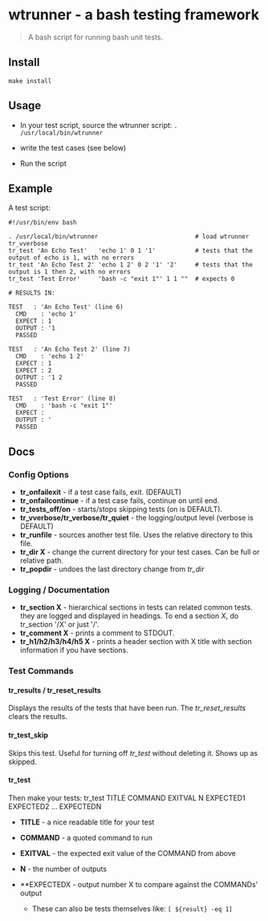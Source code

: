 

# wtrunner - a bash testing framework

> A bash script for running bash unit tests.

## Install

`make install`

## Usage

- In your test script, source the wtrunner script: `. /usr/local/bin/wtrunner`

- write the test cases (see below)

- Run the script

## Example

A test script:
```
#!/usr/bin/env bash

. /usr/local/bin/wtrunner                           # load wtrunner
tr_vverbose
tr_test 'An Echo Test'   'echo 1' 0 1 '1'           # tests that the output of echo is 1, with no errors
tr_test 'An Echo Test 2' 'echo 1 2' 0 2 '1' '2'     # tests that the output is 1 then 2, with no errors
tr_test 'Test Error'     'bash -c "exit 1"' 1 1 ""  # expects 0

# RESULTS IN:

TEST   : 'An Echo Test' (line 6)
  CMD    : 'echo 1'
  EXPECT : 1
  OUTPUT : '1
  PASSED

TEST   : 'An Echo Test 2' (line 7)
  CMD    : 'echo 1 2'
  EXPECT : 1
  EXPECT : 2
  OUTPUT : '1 2
  PASSED

TEST   : 'Test Error' (line 8)
  CMD    : 'bash -c "exit 1"'
  EXPECT :
  OUTPUT : '
  PASSED
```



## Docs

### Config Options

- **tr_onfailexit** - if a test case fails, exit. (DEFAULT)
- **tr_onfailcontinue** - if a test case fails, continue on until end.
- **tr_tests_off/on** - starts/stops skipping tests (on is DEFAULT).
- **tr_vverbose/tr_verbose/tr_quiet** - the logging/output level (verbose is DEFAULT)
- **tr_runfile** - sources another test file. Uses the relative directory to this file.
- **tr_dir X** - change the current directory for your test cases. Can be full or relative path.
- **tr_popdir** - undoes the last directory change from *tr_dir*

### Logging / Documentation

- **tr_section X** - hierarchical sections in tests can related common tests. they are logged and displayed in headings. To end a section X, do tr_section '/X' or just '/'.
- **tr_comment X** - prints a comment to STDOUT.
- **tr_h1/h2/h3/h4/h5 X** - prints a header section with X title with section information if you have sections.

### Test Commands

#### tr_results / tr_reset_results

Displays the results of the tests that have been run. The *tr_reset_results* clears the results.

#### tr_test_skip

Skips this test. Useful for turning off *tr_test* without deleting it. Shows up as skipped.

#### tr_test

Then make your tests: tr_test TITLE COMMAND EXITVAL N EXPECTED1 EXPECTED2 ... EXPECTEDN

- **TITLE** - a nice readable title for your test

- **COMMAND** - a quoted command to run

- **EXITVAL** - the expected exit value of the COMMAND from above

- **N** - the number of outputs

- **EXPECTEDX - output number X to compare against the COMMANDs' output
  - These can also be tests themselves like: `[ ${result} -eq 1]`
```
```

